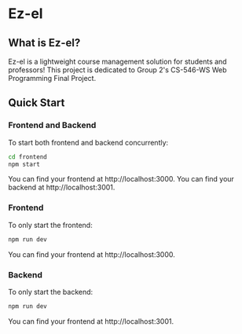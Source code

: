 # Ez-el

## What is Ez-el?

Ez-el is a lightweight course management solution for students and professors! This project is dedicated to Group 2's CS-546-WS Web Programming Final Project.

## Quick Start

### Frontend and Backend

To start both frontend and backend concurrently:

```sh
cd frontend
npm start
```

You can find your frontend at http://localhost:3000.
You can find your backend at http://localhost:3001.

### Frontend

To only start the frontend:

```sh
npm run dev
```

You can find your frontend at http://localhost:3000.

### Backend

To only start the backend:

```sh
npm run dev
```

You can find your frontend at http://localhost:3001.
